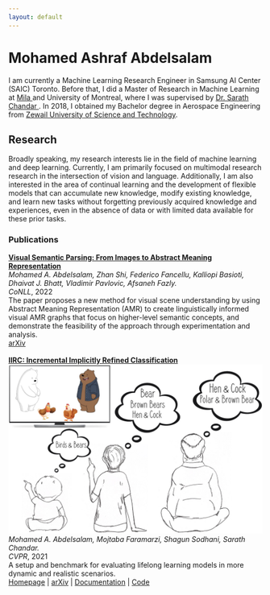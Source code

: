 ```yaml
---
layout: default
---
```


# Mohamed Ashraf Abdelsalam

I am currently a Machine Learning Research Engineer in Samsung AI Center (SAIC) Toronto. Before that, I did a Master of Research in Machine Learning at 
<a href="mila.quebec/en/"> Mila </a> and University of Montreal, where I was supervised by <a href="http://sarathchandar.in/">Dr. Sarath Chandar </a>. In 2018, I obtained my Bachelor degree in Aerospace Engineering from <a href="https://zewailcity.edu.eg/">Zewail University of Science and Technology</a>.

## Research
Broadly speaking, my research interests lie in the field of machine learning and deep learning. Currently, I am primarily focused on multimodal research research in the intersection of vision and language. Additionally, I am also interested in the area of continual learning and the development of flexible models that can accumulate new knowledge, modify existing knowledge, and learn new tasks without forgetting previously acquired knowledge and experiences, even in the absence of data or with limited data available for these prior tasks.

### Publications
 <div class="publication">
    <div class="text">
     <a href="https://arxiv.org/abs/2210.14862"><b>Visual Semantic Parsing: From Images to Abstract Meaning Representation</b></a>
     <br><i>Mohamed A. Abdelsalam, Zhan Shi, Federico Fancellu, Kalliopi Basioti, Dhaivat J. Bhatt, Vladimir Pavlovic, Afsaneh Fazly.</i>
     <br><i>CoNLL</i>, 2022
     <br>The paper proposes a new method for visual scene understanding by using Abstract Meaning Representation (AMR) to create linguistically informed visual AMR graphs that focus on higher-level semantic concepts, and demonstrate the feasibility of the approach through experimentation and analysis.
     <br><a href="https://arxiv.org/abs/2210.14862">arXiv</a>
     <br><br> 
 </div>
    <div class="text">
     <a href="https://chandar-lab.github.io/IIRC/"><b>IIRC: Incremental Implicitly Refined Classification</b></a>
          <img src="./images/summary.png" alt=""/>
     <br><i>Mohamed A. Abdelsalam, Mojtaba Faramarzi, Shagun Sodhani, Sarath Chandar.</i>
     <br><i>CVPR</i>, 2021
     <br>A setup and benchmark for evaluating lifelong learning models in more dynamic and realistic scenarios.
     <br><a href="https://chandar-lab.github.io/IIRC/">Homepage</a> | <a href="https://arxiv.org/abs/2012.12477">arXiv</a> | 
     <a href="https://iirc.readthedocs.io/en/latest/">Documentation</a> | <a href="https://github.com/chandar-lab/IIRC/">Code</a>
    </div>
<!--     <div class="image">
   </div> -->
</div>
